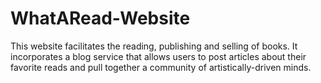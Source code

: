 # WhatARead-Website
This website facilitates the reading, publishing and selling of books. It incorporates a blog service that allows users to post articles about their favorite reads and pull together a community of artistically-driven minds.
